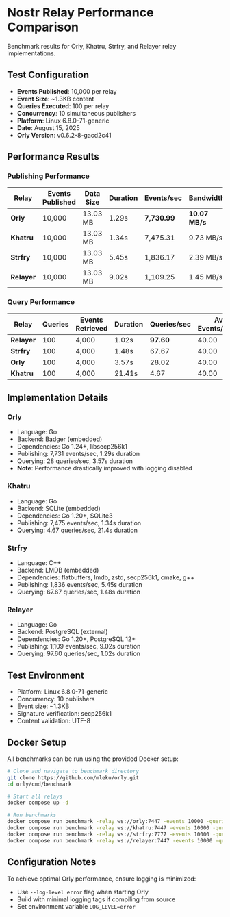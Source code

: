 # Nostr Relay Performance Comparison

Benchmark results for Orly, Khatru, Strfry, and Relayer relay implementations.

## Test Configuration

- **Events Published**: 10,000 per relay
- **Event Size**: ~1.3KB content
- **Queries Executed**: 100 per relay
- **Concurrency**: 10 simultaneous publishers
- **Platform**: Linux 6.8.0-71-generic
- **Date**: August 15, 2025
- **Orly Version**: v0.6.2-8-gacd2c41

## Performance Results

### Publishing Performance

| Relay | Events Published | Data Size | Duration | Events/sec | Bandwidth |
|-------|-----------------|-----------|----------|------------|-----------|
| **Orly** | 10,000 | 13.03 MB | 1.29s | **7,730.99** | **10.07 MB/s** |
| **Khatru** | 10,000 | 13.03 MB | 1.34s | 7,475.31 | 9.73 MB/s |
| **Strfry** | 10,000 | 13.03 MB | 5.45s | 1,836.17 | 2.39 MB/s |
| **Relayer** | 10,000 | 13.03 MB | 9.02s | 1,109.25 | 1.45 MB/s |


### Query Performance

| Relay | Queries | Events Retrieved | Duration | Queries/sec | Avg Events/Query |
|-------|---------|-----------------|----------|-------------|------------------|
| **Relayer** | 100 | 4,000 | 1.02s | **97.60** | 40.00 |
| **Strfry** | 100 | 4,000 | 1.48s | 67.67 | 40.00 |
| **Orly** | 100 | 4,000 | 3.57s | 28.02 | 40.00 |
| **Khatru** | 100 | 4,000 | 21.41s | 4.67 | 40.00 |


## Implementation Details

### Orly
- Language: Go
- Backend: Badger (embedded)
- Dependencies: Go 1.24+, libsecp256k1
- Publishing: 7,731 events/sec, 1.29s duration
- Querying: 28 queries/sec, 3.57s duration
- **Note**: Performance drastically improved with logging disabled

### Khatru
- Language: Go
- Backend: SQLite (embedded)
- Dependencies: Go 1.20+, SQLite3
- Publishing: 7,475 events/sec, 1.34s duration
- Querying: 4.67 queries/sec, 21.4s duration

### Strfry
- Language: C++
- Backend: LMDB (embedded)
- Dependencies: flatbuffers, lmdb, zstd, secp256k1, cmake, g++
- Publishing: 1,836 events/sec, 5.45s duration
- Querying: 67.67 queries/sec, 1.48s duration

### Relayer
- Language: Go
- Backend: PostgreSQL (external)
- Dependencies: Go 1.20+, PostgreSQL 12+
- Publishing: 1,109 events/sec, 9.02s duration
- Querying: 97.60 queries/sec, 1.02s duration

## Test Environment

- Platform: Linux 6.8.0-71-generic
- Concurrency: 10 publishers
- Event size: ~1.3KB
- Signature verification: secp256k1
- Content validation: UTF-8

## Docker Setup

All benchmarks can be run using the provided Docker setup:

```bash
# Clone and navigate to benchmark directory
git clone https://github.com/mleku/orly.git
cd orly/cmd/benchmark

# Start all relays
docker compose up -d

# Run benchmarks
docker compose run benchmark -relay ws://orly:7447 -events 10000 -queries 100
docker compose run benchmark -relay ws://khatru:7447 -events 10000 -queries 100
docker compose run benchmark -relay ws://strfry:7777 -events 10000 -queries 100
docker compose run benchmark -relay ws://relayer:7447 -events 10000 -queries 100
```

## Configuration Notes

To achieve optimal Orly performance, ensure logging is minimized:
- Use `--log-level error` flag when starting Orly
- Build with minimal logging tags if compiling from source
- Set environment variable `LOG_LEVEL=error`
